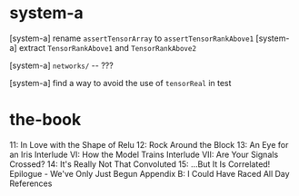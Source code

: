 # system-a

[system-a] rename `assertTensorArray` to `assertTensorRankAbove1`
[system-a] extract `TensorRankAbove1` and `TensorRankAbove2`

[system-a] `networks/` -- ???

[system-a] find a way to avoid the use of `tensorReal` in test

# the-book

11: In Love with the Shape of Relu
12: Rock Around the Block
13: An Eye for an Iris
Interlude VI: How the Model Trains
Interlude VII: Are Your Signals Crossed?
14: It's Really Not That Convoluted
15: …But It Is Correlated!
Epilogue - We've Only Just Begun
Appendix B: I Could Have Raced All Day
References
